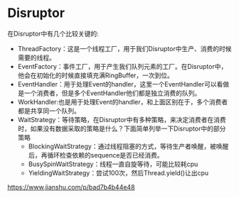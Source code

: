 # Disruptor

在Disruptor中有几个比较关键的:

- ThreadFactory：这是一个线程工厂，用于我们Disruptor中生产、消费的时候需要的线程。
- EventFactory：事件工厂，用于产生我们队列元素的工厂。在Disruptor中，他会在初始化的时候直接填充满RingBuffer，一次到位。
- EventHandler：用于处理Event的handler，这里一个EventHandler可以看做是一个消费者，但是多个EventHandler他们都是独立消费的队列。
- WorkHandler:也是用于处理Event的handler，和上面区别在于，多个消费者都是共享同一个队列。
- WaitStrategy：等待策略，在Disruptor中有多种策略，来决定消费者在消费时，如果没有数据采取的策略是什么？下面简单列举一下Disruptor中的部分策略
  - BlockingWaitStrategy：通过线程阻塞的方式，等待生产者唤醒，被唤醒后，再循环检查依赖的sequence是否已经消费。
  - BusySpinWaitStrategy：线程一直自旋等待，可能比较耗cpu
  - YieldingWaitStrategy：尝试100次，然后Thread.yield()让出cpu

https://www.jianshu.com/p/bad7b4b44e48
